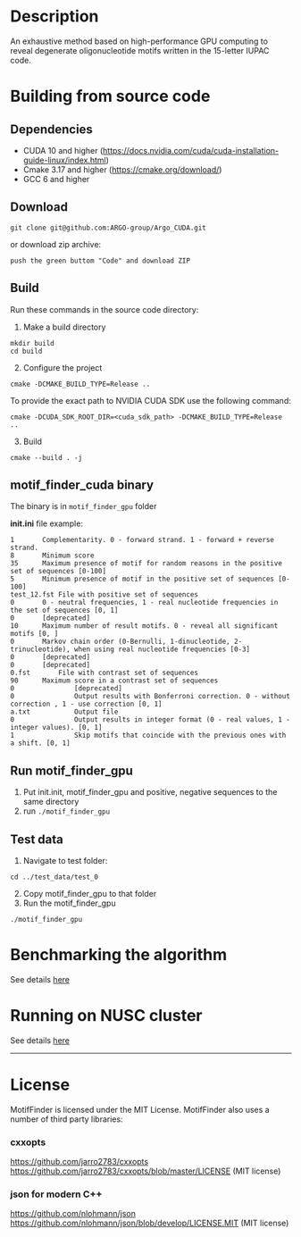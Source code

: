 # Description

An exhaustive method based on high-performance GPU computing to reveal degenerate oligonucleotide motifs written in the 15-letter IUPAC code.

# Building from source code
## Dependencies
* CUDA 10 and higher (https://docs.nvidia.com/cuda/cuda-installation-guide-linux/index.html)
* Cmake 3.17  and higher (https://cmake.org/download/)
* GCC 6 and higher 

## Download
```
git clone git@github.com:ARGO-group/Argo_CUDA.git
```
or download zip archive:
```
push the green buttom "Code" and download ZIP
```

## Build 
Run these commands in the source code directory:
1. Make a build directory
```
mkdir build
cd build
```
2. Configure the project
```
cmake -DCMAKE_BUILD_TYPE=Release ..
```
To provide the exact path to NVIDIA CUDA SDK use the following command:
```
cmake -DCUDA_SDK_ROOT_DIR=<cuda_sdk_path> -DCMAKE_BUILD_TYPE=Release ..
```

3. Build 
```
cmake --build . -j
```

## motif_finder_cuda binary 

The binary is in `motif_finder_gpu` folder


**init.ini** file example:
```
1		Complementarity. 0 - forward strand. 1 - forward + reverse strand.
8		Minimum score
35		Maximum presence of motif for random reasons in the positive set of sequences [0-100]
5		Minimum presence of motif in the positive set of sequences [0-100]
test_12.fst	File with positive set of sequences
0		0 - neutral frequencies, 1 - real nucleotide frequencies in the set of sequences [0, 1]
0		[deprecated]
10		Maximum number of result motifs. 0 - reveal all significant motifs [0, ]
0		Markov chain order (0-Bernulli, 1-dinucleotide, 2-trinucleotide), when using real nucleotide frequencies [0-3]
0		[deprecated]
0		[deprecated]
0.fst		File with contrast set of sequences
90		Maximum score in a contrast set of sequences
0               [deprecated]
0               Output results with Bonferroni correction. 0 - without correction , 1 - use correction [0, 1]
a.txt           Output file
0               Output results in integer format (0 - real values, 1 - integer values). [0, 1]
1               Skip motifs that coincide with the previous ones with a shift. [0, 1]
```

## Run motif_finder_gpu

1. Put init.init, motif_finder_gpu and positive, negative sequences to the same directory
2. run `./motif_finder_gpu`

## Test data
1. Navigate to test folder:
```
cd ../test_data/test_0
```
2. Copy motif_finder_gpu to that folder
3. Run the motif_finder_gpu
```
./motif_finder_gpu
```

# Benchmarking the algorithm
See details [here](bencharking_performance.md)

# Running on NUSC cluster
See details [here](running_on_nusc_cluster.md)

___ 
# License
MotifFinder is licensed under the MIT License. MotifFinder also uses a number of third party libraries:

### cxxopts
https://github.com/jarro2783/cxxopts
https://github.com/jarro2783/cxxopts/blob/master/LICENSE
(MIT license)

### json for modern C++
https://github.com/nlohmann/json
https://github.com/nlohmann/json/blob/develop/LICENSE.MIT
(MIT license)
